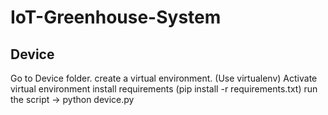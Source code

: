 # IoT-Greenhouse-System

## Device 
Go to Device folder.
create a virtual environment. (Use virtualenv)
Activate virtual environment
install requirements (pip install -r requirements.txt)
run the script -> python device.py 